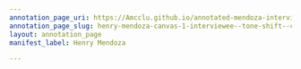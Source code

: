 ```yaml
---
annotation_page_uri: https://Amcclu.github.io/annotated-mendoza-interview/annotations/henry-mendoza-canvas-1-interviewee--tone-shift--contextualizing--body-language--eye-contact--squint---gesturing.json
annotation_page_slug: henry-mendoza-canvas-1-interviewee--tone-shift--contextualizing--body-language--eye-contact--squint---gesturing
layout: annotation_page
manifest_label: Henry Mendoza

---
```

